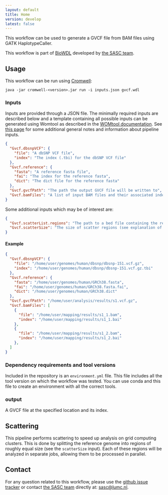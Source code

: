 ```yaml
---
layout: default
title: Home
version: develop
latest: false
---
```


This workflow can be used to generate a GVCF file from BAM files using
GATK HaplotypeCaller.

This workflow is part of [BioWDL](https://biowdl.github.io/)
developed by [the SASC team](http://sasc.lumc.nl/).

## Usage
This workflow can be run using
[Cromwell](http://cromwell.readthedocs.io/en/stable/):
```
java -jar cromwell-<version>.jar run -i inputs.json gvcf.wdl
```

### Inputs
Inputs are provided through a JSON file. The minimally required inputs are
described below and a template containing all possible inputs can be generated
using Womtool as described in the
[WOMtool documentation](http://cromwell.readthedocs.io/en/stable/WOMtool/).
See [this page](/inputs.html) for some additional general notes and information
about pipeline inputs.

```json
{
  "Gvcf.dbsnpVCF": {
    "file": "A dbSNP VCF file",
    "index": "The index (.tbi) for the dbSNP VCF file"
  },
  "Gvcf.reference": {
    "fasta": "A reference fasta file",
    "fai": "The index for the reference fasta",
    "dict": "The dict file for the reference fasta"
  },
  "Gvcf.gvcfPath": "The path the output GVCF file will be written to",
  "Gvcf.bamFiles": "A list of input BAM files and their associated indexes"
}
```

Some additional inputs which may be of interest are:
```json
{
  "Gvcf.scatterList.regions": "The path to a bed file containing the regions for which variant calling will be performed",
  "Gvcf.scatterSize": "The size of scatter regions (see explanation of scattering below), defaults to 10,000,000",
}

```

#### Example
```json
{
  "Gvcf.dbsnpVCF": {
    "file": "/home/user/genomes/human/dbsnp/dbsnp-151.vcf.gz",
    "index": "/home/user/genomes/human/dbsnp/dbsnp-151.vcf.gz.tbi"
  },
  "Gvcf.reference": {
    "fasta": "/home/user/genomes/human/GRCh38.fasta",
    "fai": "/home/user/genomes/human/GRCh38.fasta.fai",
    "dict": "/home/user/genomes/human/GRCh38.dict"
  },
  "Gvcf.gvcfPath": "/home/user/analysis/results/s1.vcf.gz",
  "Gvcf.bamFiles": [
    {
      "file": "/home/user/mapping/results/s1_1.bam",
      "index": "/home/user/mapping/results/s1_1.bai"
    },
    {
      "file": "/home/user/mapping/results/s1_2.bam",
      "index": "/home/user/mapping/results/s1_2.bai"
    },
  ]
}
```

### Dependency requirements and tool versions
Included in the repository is an `environment.yml` file. This file includes
all the tool version on which the workflow was tested. You can use conda and
this file to create an environment with all the correct tools.

### output
A GVCF file at the specified location and its index.

## Scattering
This pipeline performs scattering to speed up analysis on grid computing
clusters. This is done by splitting the reference genome into regions of
roughly equal size (see the `scatterSize` input). Each of these regions will be
analyzed in separate jobs, allowing them to be processed in parallel.

## Contact
<p>
  <!-- Obscure e-mail address for spammers -->
For any question related to this workflow, please use the
<a href='https://github.com/biowdl/bam-to-gvcf/issues'>github issue tracker</a>
or contact
 <a href='http://sasc.lumc.nl/'>the SASC team</a> directly at: <a href='&#109;&#97;&#105;&#108;&#116;&#111;&#58;&#115;&#97;&#115;&#99;&#64;&#108;&#117;&#109;&#99;&#46;&#110;&#108;'>
&#115;&#97;&#115;&#99;&#64;&#108;&#117;&#109;&#99;&#46;&#110;&#108;</a>.
</p>
